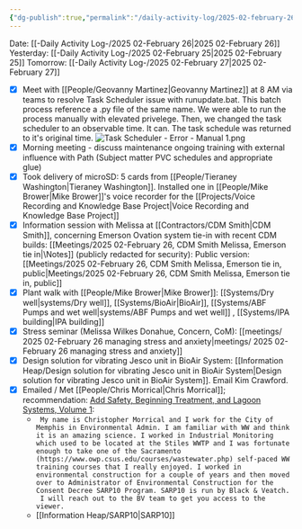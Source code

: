 ```yaml
---
{"dg-publish":true,"permalink":"/daily-activity-log/2025-02-february-26/","noteIcon":"","created":"2025-07-07T14:23:43.109-05:00"}
---
```


Date: [[-Daily Activity Log-/2025 02-February 26\|2025 02-February 26]]
Yesterday: [[-Daily Activity Log-/2025 02-February 25\|2025 02-February 25]]
Tomorrow: [[-Daily Activity Log-/2025 02-February 27\|2025 02-February 27]]

- [x] Meet with [[People/Geovanny Martinez\|Geovanny Martinez]] at 8 AM via teams to resolve Task Scheduler issue with runupdate.bat. This batch process reference a .py file of the same name. We were able to run the process manually with elevated privelege. Then, we changed the task scheduler to an observable time. It can. The task schedule was returned to it's original time.  ![Task Scheduler - Error - Manual 1.png](/img/user/Task%20Scheduler%20-%20Error%20-%20Manual%201.png)
- [x] Morning meeting - discuss maintenance ongoing training with external influence with Path (Subject matter PVC schedules and appropriate glue)
- [x] Took delivery of microSD: 5 cards from [[People/Tieraney Washington\|Tieraney Washington]]. Installed one in [[People/Mike Brower\|Mike Brower]]'s voice recorder for the [[Projects/Voice Recording and Knowledge Base Project\|Voice Recording and Knowledge Base Project]]
- [x] Information session with Melissa at [[Contractors/CDM Smith\|CDM Smith]], concerning Emerson Ovation system tie-in with recent CDM builds: [[Meetings/2025 02-February 26, CDM Smith Melissa, Emerson tie in\|\Notes]] (publicly redacted for security): Public version: [[Meetings/2025 02-February 26, CDM Smith Melissa, Emerson tie in, public\|Meetings/2025 02-February 26, CDM Smith Melissa, Emerson tie in, public]]
- [x] Plant walk with [[People/Mike Brower\|Mike Brower]]: [[Systems/Dry well\|systems/Dry well]], [[Systems/BioAir\|BioAir]], [[Systems/ABF Pumps and wet well\|systems/ABF Pumps and wet well]] , [[Systems/IPA building\|IPA building]]
- [x] Stress seminar (Melissa Wilkes Donahue, Concern, CoM): [[meetings/ 2025 02-February 26 managing stress and anxiety\|meetings/ 2025 02-February 26 managing stress and anxiety]] 
- [x] Design solution for vibrating Jesco unit in BioAir System: [[Information Heap/Design solution for vibrating Jesco unit in BioAir System\|Design solution for vibrating Jesco unit in BioAir System]]. Email Kim Crawford.
- [x] Emailed / Met [[People/Chris Morrical\|Chris Morrical]]; recommendation: [Add Safety, Beginning Treatment, and Lagoon Systems, Volume 1](https://www.owp.csus.edu/cart/add-course.php?id=1824&fee15902=1): 
	- ``` My name is Christopher Morrical and I work for the City of Memphis in Environmental Admin. I am familiar with WW and think it is an amazing science. I worked in Industrial Monitoring which used to be located at the Stiles WWTP and I was fortunate enough to take one of the Sacramento (https://www.owp.csus.edu/courses/wastewater.php) self-paced WW training courses that I really enjoyed. I worked in environmental construction for a couple of years and then moved over to Administrator of Environmental Construction for the Consent Decree SARP10 Program. SARP10 is run by Black & Veatch.  I will reach out to the BV team to get you access to the viewer.```
	- [[Information Heap/SARP10\|SARP10]]
